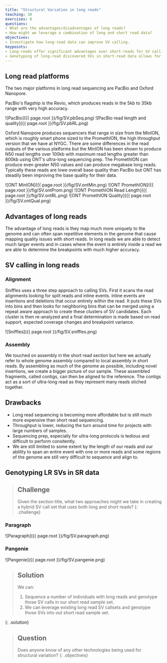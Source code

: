```yaml
---
title: "Structural Variation in long reads"
teaching: 30
exercises: 0
questions:
- What are the advantages/disadvantages of long reads?
- How might we leverage a combination of long and short read data?
objectives:
- Investigate how long-read data can improve SV calling.
keypoints:
- Long-reads offer significant advantages over short-reads for SV calling.
- Genotyping of long-read discovered SVs in short-read data allows for some scalability.
---
```


## Long read platforms

The two major platforms in long read sequencing are PacBio and Oxford Nanopore. 

PacBio's flagship is the Revio, which produces reads in the 5kb to 35kb range with very high accuracy.


![PacBio]({{ page.root }}/fig/SV.pbSeq.png)
![PacBio read length and quality]({{ page.root }}/fig/SV.pbRL.png)

Oxford Nanopore produces sequencers that range in size from the MinION, which is roughly smart
phone sized to the PromethION, the high throughput version that we have at NYGC. There are some
differences in the read outputs of the various platforms but the MinION has been shown to produce 
N50 read lengths over 100kb with maximum read lengths greater than 800kb using ONT's ultra-long
sequencing prep. The PromethION can produce even greater N50 values and can produce megabase long
reads. Typically these reads are lowe overall base quality than PacBio but ONT has steadily been
improving the base quality for their data.

![ONT MinION]({{ page.root }}/fig/SV.ontMin.png)
![ONT PromethION]({{ page.root }}/fig/SV.ontProm.png)
![ONT PromethION Read Length]({{ page.root }}/fig/SV.ontRL.png)
![ONT PromethION Quality]({{ page.root }}/fig/SV.ontQual.png)


## Advantages of long reads

The advantage of long reads is they map much more uniquely to the genome and can often span
repetitive elements in the genome that cause mapping quality issues with short reads. In long 
reads we are able to detect much larger events and in cases where the event is entirely inside
a read we are able to determine the breakpoints with much higher accuracy.

## SV calling in long reads

### Alignment

Sniffles uses a three step approach to calling SVs. First it scans the read alignments looking for
split reads and inline events. Inline events are insertions and deletions that occur entirely within
the read. It puts these SVs into bins and then looks for neighboring bins that can be merged using a
repeat aware approach to create these clusters of SV candidates. Each cluster is then re-analyzed 
and a final determination is made based on read support, expected coverage changes and breakpoint
variance.

![Sniffles]({{ page.root }}/fig/SV.sniffles.png)

### Assembly

We touched on assembly in the short read section but here we actually refer to whole genome
assembly compared to local assembly in short reads. By assembling as much of the genome as 
possible, including novel insertions, we create a bigger picture of our sample. These assembled
fragments, called contigs, can then be aligned to the reference. The contigs act as a sort of
ultra-long read as they represent many reads stiched together.

## Drawbacks

* Long read sequencing is becoming more affordable but is still much more expensive than short read
  sequencing.
* Throughput is lower, reducing the turn around time for projects with large numbers of samples.
* Sequencing prep, especially for ultra-long protocols is tedious and difficult to perform 
  consitently.
* We are still limited to some extent by the length of our reads and our ablility to span an entire 
  event with one or more reads and some regions of the genome are still very difficult to sequence 
  and align to.

## Genotyping LR SVs in SR data

> ## Challenge
>
> Given the section title, what two approaches might we take in creating a hybrid SV call set
> that uses both long and short reads?
{: .challenge}

### Paragraph
![Paragraph]({{ page.root }}/fig/SV.paragraph.png)

### Pangenie

![Pangenie]({{ page.root }}/fig/SV.pangenie.png)

> ## Solution
> 
> We can:
> 1. Sequence a number of individuals with long reads and genotype those SV calls in our short
>    read sample set.
> 2. We can leverage existing long read SV callsets and genotype those SVs into out short read
>    sample set.
>
{: .solution}

> ## Question
> Does anyone know of any other technologies being used for structural variation?
{: .objectives}

